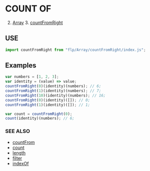 # COUNT OF

2. [Array](../README.md)
    3. [countFromRight](./README.md)


## USE

```javascript
import countFromRight from "flp/Array/countFromRight/index.js";
```

## Examples

```javascript
var numbers = [1, 2, 3];
var identity = (value) => value;
countFromRight(0)(identity)(numbers); // 6;
countFromRight(1)(identity)(numbers); // 7;
countFromRight(10)(identity)(numbers); // 16;
countFromRight(0)(identity)([]); // 0;
countFromRight(1)(identity)([]); // 1;

var count = countFromRight(0);
count(identity)(numbers); // 6;
```

### SEE ALSO

- [countFrom](../countFrom/README.md)
- [count](../count/README.md)
- [length](../length/README.md)
- [filter](../filter/README.md)
- [indexOf](../indexOf/README.md)

